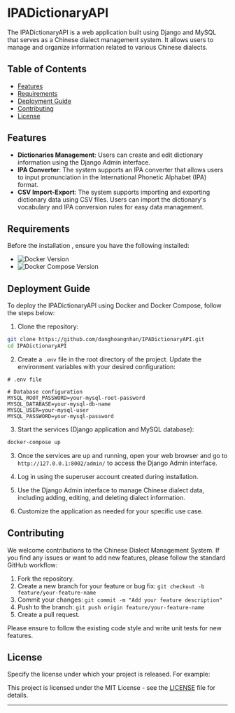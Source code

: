 
# IPADictionaryAPI

The IPADictionaryAPI is a web application built using Django and MySQL that serves as a Chinese dialect management system. It allows users to manage and organize information related to various Chinese dialects.

## Table of Contents

- [Features](#features)
- [Requirements](#requirements)
- [Deployment Guide](#deployment-guide)
- [Contributing](#contributing)
- [License](#license)


## Features


- **Dictionaries  Management**: Users can create and edit dictionary information using the Django Admin interface.
- **IPA Converter**: The system supports an IPA converter that allows users to input pronunciation in the International Phonetic Alphabet (IPA) format.
- **CSV Import-Export**: The system supports importing and exporting dictionary data using CSV files. Users can import the dictionary's vocabulary and IPA conversion rules for easy data management.
## Requirements

Before the installation , ensure you have the following installed:

- ![Docker Version](https://img.shields.io/badge/Docker-20.10.21-blue.svg) 
- ![Docker Compose Version](https://img.shields.io/badge/Docker%20Compose-1.25.0-blue.svg)

## Deployment Guide

To deploy the IPADictionaryAPI using Docker and Docker Compose, follow the steps below:

1. Clone the repository:

```bash
git clone https://github.com/danghoangnhan/IPADictionaryAPI.git
cd IPADictionaryAPI
```

2. Create a `.env` file in the root directory of the project. Update the environment variables with your desired configuration:

```plaintext
# .env file

# Database configuration
MYSQL_ROOT_PASSWORD=your-mysql-root-password
MYSQL_DATABASE=your-mysql-db-name
MYSQL_USER=your-mysql-user
MYSQL_PASSWORD=your-mysql-password
```

3. Start the services (Django application and MySQL database):

```bash
docker-compose up
```

3. Once the services are up and running, open your web browser and go to `http://127.0.0.1:8002/admin/` to access the Django Admin interface.

4. Log in using the superuser account created during installation.

5. Use the Django Admin interface to manage Chinese dialect data, including adding, editing, and deleting dialect information.

6. Customize the application as needed for your specific use case.

## Contributing

We welcome contributions to the Chinese Dialect Management System. If you find any issues or want to add new features, please follow the standard GitHub workflow:

1. Fork the repository.
2. Create a new branch for your feature or bug fix: `git checkout -b feature/your-feature-name`
3. Commit your changes: `git commit -m "Add your feature description"`
4. Push to the branch: `git push origin feature/your-feature-name`
5. Create a pull request.

Please ensure to follow the existing code style and write unit tests for new features.

## License

Specify the license under which your project is released. For example:

This project is licensed under the MIT License - see the [LICENSE](LICENSE) file for details.

---